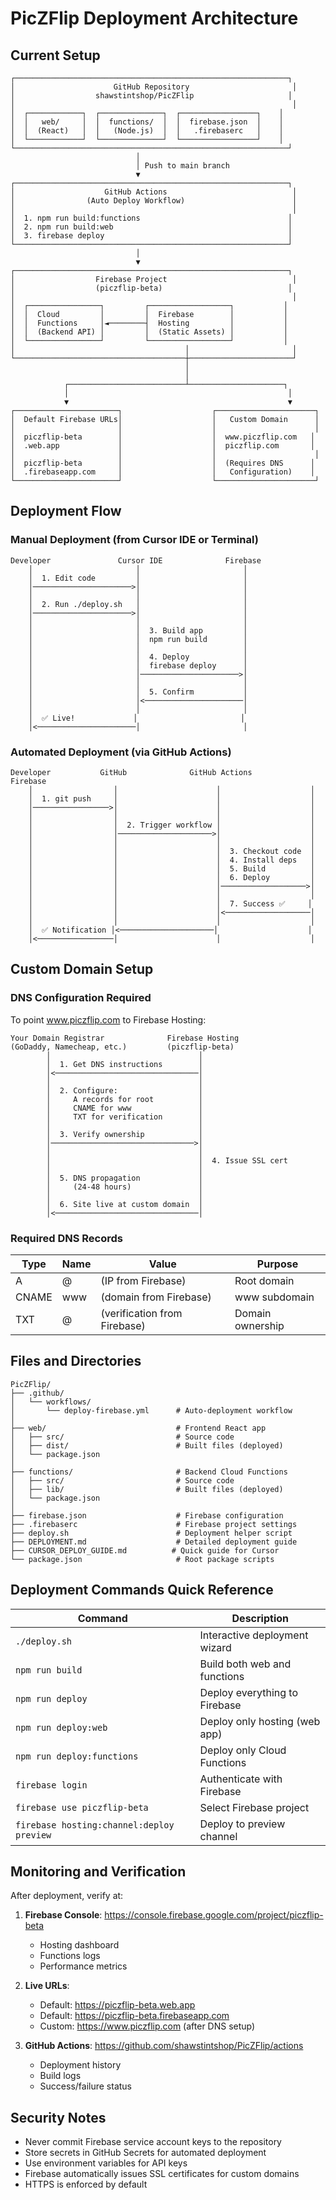 # PicZFlip Deployment Architecture

## Current Setup

```
┌─────────────────────────────────────────────────────────────┐
│                      GitHub Repository                       │
│                  shawstintshop/PicZFlip                     │
│                                                              │
│  ┌────────────┐  ┌──────────────┐  ┌─────────────────┐    │
│  │   web/     │  │  functions/  │  │  firebase.json  │    │
│  │  (React)   │  │   (Node.js)  │  │   .firebaserc   │    │
│  └────────────┘  └──────────────┘  └─────────────────┘    │
└─────────────────────────────────────────────────────────────┘
                            │
                            │ Push to main branch
                            ▼
┌─────────────────────────────────────────────────────────────┐
│                    GitHub Actions                            │
│                (Auto Deploy Workflow)                        │
│                                                              │
│  1. npm run build:functions                                 │
│  2. npm run build:web                                       │
│  3. firebase deploy                                         │
└─────────────────────────────────────────────────────────────┘
                            │
                            ▼
┌─────────────────────────────────────────────────────────────┐
│                  Firebase Project                            │
│                  (piczflip-beta)                            │
│                                                              │
│  ┌────────────────┐         ┌──────────────────┐           │
│  │  Cloud         │         │  Firebase        │           │
│  │  Functions     │◄────────┤  Hosting         │           │
│  │  (Backend API) │         │  (Static Assets) │           │
│  └────────────────┘         └──────────────────┘           │
│                                      │                       │
└──────────────────────────────────────┼───────────────────────┘
                                       │
                                       │
            ┌──────────────────────────┴─────────────────────┐
            │                                                 │
            ▼                                                 ▼
┌───────────────────────┐                    ┌──────────────────────┐
│  Default Firebase URLs│                    │   Custom Domain      │
│                       │                    │                      │
│  piczflip-beta        │                    │  www.piczflip.com   │
│  .web.app             │                    │  piczflip.com       │
│                       │                    │                      │
│  piczflip-beta        │                    │  (Requires DNS      │
│  .firebaseapp.com     │                    │   Configuration)    │
└───────────────────────┘                    └──────────────────────┘
```

## Deployment Flow

### Manual Deployment (from Cursor IDE or Terminal)

```
Developer               Cursor IDE              Firebase
    │                       │                       │
    │  1. Edit code         │                       │
    │──────────────────────>│                       │
    │                       │                       │
    │  2. Run ./deploy.sh   │                       │
    │──────────────────────>│                       │
    │                       │                       │
    │                       │  3. Build app         │
    │                       │  npm run build        │
    │                       │                       │
    │                       │  4. Deploy            │
    │                       │  firebase deploy      │
    │                       │──────────────────────>│
    │                       │                       │
    │                       │  5. Confirm           │
    │                       │<──────────────────────│
    │                       │                       │
    │  ✅ Live!             │                       │
    │<──────────────────────│                       │
```

### Automated Deployment (via GitHub Actions)

```
Developer           GitHub              GitHub Actions         Firebase
    │                  │                      │                    │
    │  1. git push     │                      │                    │
    │─────────────────>│                      │                    │
    │                  │                      │                    │
    │                  │  2. Trigger workflow │                    │
    │                  │─────────────────────>│                    │
    │                  │                      │                    │
    │                  │                      │  3. Checkout code  │
    │                  │                      │  4. Install deps   │
    │                  │                      │  5. Build          │
    │                  │                      │  6. Deploy         │
    │                  │                      │───────────────────>│
    │                  │                      │                    │
    │                  │                      │  7. Success ✅     │
    │                  │                      │<───────────────────│
    │                  │                      │                    │
    │  ✅ Notification │<─────────────────────│                    │
    │<─────────────────│                      │                    │
```

## Custom Domain Setup

### DNS Configuration Required

To point www.piczflip.com to Firebase Hosting:

```
Your Domain Registrar              Firebase Hosting
(GoDaddy, Namecheap, etc.)         (piczflip-beta)
        │                                 │
        │  1. Get DNS instructions        │
        │<────────────────────────────────│
        │                                 │
        │  2. Configure:                  │
        │     A records for root          │
        │     CNAME for www               │
        │     TXT for verification        │
        │                                 │
        │  3. Verify ownership            │
        │────────────────────────────────>│
        │                                 │
        │                                 │  4. Issue SSL cert
        │                                 │
        │  5. DNS propagation             │
        │     (24-48 hours)               │
        │                                 │
        │  6. Site live at custom domain  │
        │<────────────────────────────────│
```

### Required DNS Records

| Type  | Name | Value                              | Purpose           |
|-------|------|------------------------------------|-------------------|
| A     | @    | (IP from Firebase)                | Root domain       |
| CNAME | www  | (domain from Firebase)            | www subdomain     |
| TXT   | @    | (verification from Firebase)      | Domain ownership  |

## Files and Directories

```
PicZFlip/
├── .github/
│   └── workflows/
│       └── deploy-firebase.yml      # Auto-deployment workflow
│
├── web/                             # Frontend React app
│   ├── src/                         # Source code
│   ├── dist/                        # Built files (deployed)
│   └── package.json
│
├── functions/                       # Backend Cloud Functions
│   ├── src/                         # Source code
│   ├── lib/                         # Built files (deployed)
│   └── package.json
│
├── firebase.json                    # Firebase configuration
├── .firebaserc                      # Firebase project settings
├── deploy.sh                        # Deployment helper script
├── DEPLOYMENT.md                    # Detailed deployment guide
├── CURSOR_DEPLOY_GUIDE.md          # Quick guide for Cursor
└── package.json                     # Root package scripts
```

## Deployment Commands Quick Reference

| Command                    | Description                          |
|---------------------------|--------------------------------------|
| `./deploy.sh`             | Interactive deployment wizard        |
| `npm run build`           | Build both web and functions         |
| `npm run deploy`          | Deploy everything to Firebase        |
| `npm run deploy:web`      | Deploy only hosting (web app)        |
| `npm run deploy:functions`| Deploy only Cloud Functions          |
| `firebase login`          | Authenticate with Firebase           |
| `firebase use piczflip-beta` | Select Firebase project           |
| `firebase hosting:channel:deploy preview` | Deploy to preview channel |

## Monitoring and Verification

After deployment, verify at:

1. **Firebase Console**: https://console.firebase.google.com/project/piczflip-beta
   - Hosting dashboard
   - Functions logs
   - Performance metrics

2. **Live URLs**:
   - Default: https://piczflip-beta.web.app
   - Default: https://piczflip-beta.firebaseapp.com
   - Custom: https://www.piczflip.com (after DNS setup)

3. **GitHub Actions**: https://github.com/shawstintshop/PicZFlip/actions
   - Deployment history
   - Build logs
   - Success/failure status

## Security Notes

- Never commit Firebase service account keys to the repository
- Store secrets in GitHub Secrets for automated deployment
- Use environment variables for API keys
- Firebase automatically issues SSL certificates for custom domains
- HTTPS is enforced by default
